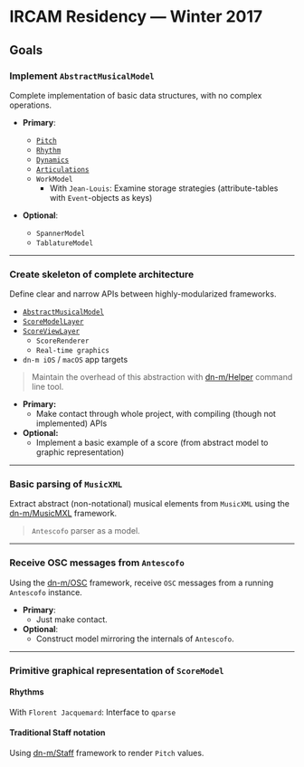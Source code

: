 # IRCAM Residency — Winter 2017

## Goals

### Implement `AbstractMusicalModel`

Complete implementation of basic data structures, with no complex operations.

- **Primary**:
  - [`Pitch`](https://github.com/dn-m/Pitch)
  - [`Rhythm`](https://github.com/dn-m/Rhythm)
  - [`Dynamics`](https://github.com/dn-m/Dynamics)
  - [`Articulations`](https://github.com/dn-m/Articulations)
  - `WorkModel`
    - With `Jean-Louis`: Examine storage strategies (attribute-tables with `Event`-objects as keys)
  
- **Optional**:
  - `SpannerModel`
  - `TablatureModel`

---

### Create skeleton of complete architecture

Define clear and narrow APIs between highly-modularized frameworks. 

  - [`AbstractMusicalModel`](https://github.com/dn-m/AbstractMusicalModel)
  - [`ScoreModelLayer`](https://github.com/dn-m/ScoreModelLayer)
  - [`ScoreViewLayer`](https://github.com/dn-m/ScoreViewLayer)
    - `ScoreRenderer`
    - `Real-time graphics`
  - `dn-m iOS` / `macOS` app targets
  
> Maintain the overhead of this abstraction with [dn-m/Helper](https://github.com/dn-m/Helper) command line tool.

- **Primary:**
  - Make contact through whole project, with compiling (though not implemented) APIs
- **Optional:**
  - Implement a basic example of a score (from abstract model to graphic representation)
  
---
  
### Basic parsing of `MusicXML`

Extract abstract (non-notational) musical elements from `MusicXML` using the [dn-m/MusicMXL](https://github.com/dn-m/MusicMXL) framework.

> `Antescofo` parser as a model.

---

### Receive OSC messages from `Antescofo`

Using the [dn-m/OSC](https://github.com/dn-m/OSC) framework, receive `OSC` messages from a running `Antescofo` instance.

- **Primary**: 
  - Just make contact.
- **Optional**: 
  - Construct model mirroring the internals of `Antescofo`.

---

### Primitive graphical representation of `ScoreModel`

#### Rhythms
With `Florent Jacquemard`: Interface to `qparse`
  
#### Traditional Staff notation

Using [dn-m/Staff](https://github.com/dn-m/Staff) framework to render `Pitch` values.
